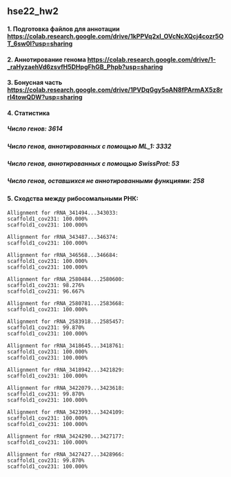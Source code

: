 ## hse22_hw2

#### 1. Подготовка файлов для аннотации https://colab.research.google.com/drive/1kPPVq2xI_OVcNcXQcj4cozr5OT_6sw0I?usp=sharing

#### 2. Аннотирование генома https://colab.research.google.com/drive/1-_raHyzaehVd6zsvfH5DHpgFhGB_Phpb?usp=sharing

#### 3. Бонусная часть https://colab.research.google.com/drive/1PVDqGgy5oAN8fPArmAX5z8rrI4towQDW?usp=sharing

#### 4. Статистика

##### Число генов: 3614

##### Число генов, аннотированных с помощью ML_1: 3332

##### Число генов, аннотированных с помощью SwissProt: 53

##### Число генов, оставшихся не аннотированными функциями: 258

#### 5. Сходства между рибосомальными РНК:

```
Allignment for rRNA_341494...343033:
scaffold1_cov231: 100.000%
scaffold1_cov231: 100.000%

Allignment for rRNA_343487...346374:
scaffold1_cov231: 100.000%

Allignment for rRNA_346568...346684:
scaffold1_cov231: 100.000%
scaffold1_cov231: 100.000%

Allignment for rRNA_2580484...2580600:
scaffold1_cov231: 98.276%
scaffold1_cov231: 96.667%

Allignment for rRNA_2580781...2583668:
scaffold1_cov231: 100.000%

Allignment for rRNA_2583918...2585457:
scaffold1_cov231: 99.870%
scaffold1_cov231: 100.000%

Allignment for rRNA_3418645...3418761:
scaffold1_cov231: 100.000%
scaffold1_cov231: 100.000%

Allignment for rRNA_3418942...3421829:
scaffold1_cov231: 100.000%

Allignment for rRNA_3422079...3423618:
scaffold1_cov231: 99.870%
scaffold1_cov231: 100.000%

Allignment for rRNA_3423993...3424109:
scaffold1_cov231: 100.000%
scaffold1_cov231: 100.000%

Allignment for rRNA_3424290...3427177:
scaffold1_cov231: 100.000%

Allignment for rRNA_3427427...3428966:
scaffold1_cov231: 99.870%
scaffold1_cov231: 100.000%

```
